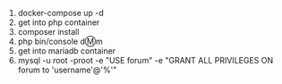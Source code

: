 1. docker-compose up -d
2. get into php container
3. composer install 
4. php bin/console d:m:m
5. get into mariadb container 
6. mysql -u root -proot -e "USE forum" -e "GRANT ALL PRIVILEGES ON forum to 'username'@'%'"
